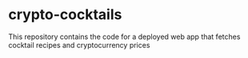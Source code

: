 # crypto-cocktails
This repository contains the code for a deployed web app that fetches cocktail recipes and cryptocurrency prices 

